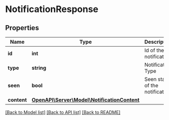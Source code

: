 # NotificationResponse

## Properties
Name | Type | Description | Notes
------------ | ------------- | ------------- | -------------
**id** | **int** | Id of the notification | [optional] 
**type** | **string** | Notification Type | [optional] 
**seen** | **bool** | Seen status of the notification | [optional] 
**content** | [**OpenAPI\Server\Model\NotificationContent**](NotificationContent.md) |  | [optional] 

[[Back to Model list]](../README.md#documentation-for-models) [[Back to API list]](../README.md#documentation-for-api-endpoints) [[Back to README]](../README.md)


